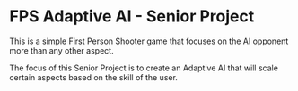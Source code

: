 # FPS Adaptive AI - Senior Project

This is a simple First Person Shooter game that focuses on the AI opponent more than any other aspect.

The focus of this Senior Project is to create an Adaptive AI that will scale certain aspects based on the skill of the user.